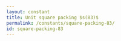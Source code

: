 ```yaml
---
layout: constant
title: Unit square packing $s(83)$
permalink: /constants/square-packing-83/
id: square-packing-83
---
```

